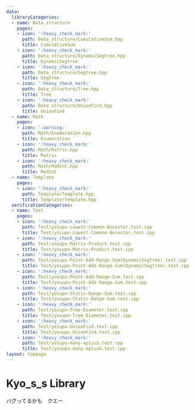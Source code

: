 ```yaml
---
data:
  libraryCategories:
  - name: Data_structure
    pages:
    - icon: ':heavy_check_mark:'
      path: Data_structure/CumulativeSum.hpp
      title: CumulativeSum
    - icon: ':heavy_check_mark:'
      path: Data_structure/DynamicSegtree.hpp
      title: DynamicSegtree
    - icon: ':heavy_check_mark:'
      path: Data_structure/Segtree.hpp
      title: Segtree
    - icon: ':heavy_check_mark:'
      path: Data_structure/Tree.hpp
      title: Tree
    - icon: ':heavy_check_mark:'
      path: Data_structure/UnionFind.hpp
      title: UnionFind
  - name: Math
    pages:
    - icon: ':warning:'
      path: Math/Enumeration.hpp
      title: Enumeration
    - icon: ':heavy_check_mark:'
      path: Math/Matrix.hpp
      title: Matrix
    - icon: ':heavy_check_mark:'
      path: Math/Modint.hpp
      title: Modint
  - name: Template
    pages:
    - icon: ':heavy_check_mark:'
      path: Template/Template.hpp
      title: Template/Template.hpp
  verificationCategories:
  - name: Test
    pages:
    - icon: ':heavy_check_mark:'
      path: Test/yosupo-Lowest-Common-Ancestor.test.cpp
      title: Test/yosupo-Lowest-Common-Ancestor.test.cpp
    - icon: ':heavy_check_mark:'
      path: Test/yosupo-Matrix-Product.test.cpp
      title: Test/yosupo-Matrix-Product.test.cpp
    - icon: ':heavy_check_mark:'
      path: Test/yosupo-Point-Add-Range-Sum(DynamicSegtree).test.cpp
      title: Test/yosupo-Point-Add-Range-Sum(DynamicSegtree).test.cpp
    - icon: ':heavy_check_mark:'
      path: Test/yosupo-Point-Add-Range-Sum.test.cpp
      title: Test/yosupo-Point-Add-Range-Sum.test.cpp
    - icon: ':heavy_check_mark:'
      path: Test/yosupo-Static-Range-Sum.test.cpp
      title: Test/yosupo-Static-Range-Sum.test.cpp
    - icon: ':heavy_check_mark:'
      path: Test/yosupo-Tree-Diameter.test.cpp
      title: Test/yosupo-Tree-Diameter.test.cpp
    - icon: ':heavy_check_mark:'
      path: Test/yosupo-UnionFind.test.cpp
      title: Test/yosupo-UnionFind.test.cpp
    - icon: ':heavy_check_mark:'
      path: Test/yosupo-many-aplusb.test.cpp
      title: Test/yosupo-many-aplusb.test.cpp
layout: toppage
---
```

# Kyo_s_s Library
バグってるかも　クエー
